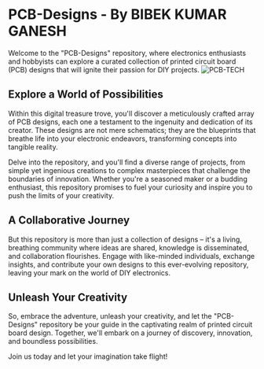 # PCB-Designs - By BIBEK KUMAR GANESH

Welcome to the "PCB-Designs" repository, where electronics enthusiasts and hobbyists can explore a curated collection of printed circuit board (PCB) designs that will ignite their passion for DIY projects.
![PCB-TECH](https://github.com/bibekganesh4/PCB_Designs/assets/78734039/cbad7eb1-17e4-4b12-8286-fb4dbb036267)

## Explore a World of Possibilities

Within this digital treasure trove, you'll discover a meticulously crafted array of PCB designs, each one a testament to the ingenuity and dedication of its creator. These designs are not mere schematics; they are the blueprints that breathe life into your electronic endeavors, transforming concepts into tangible reality.

Delve into the repository, and you'll find a diverse range of projects, from simple yet ingenious creations to complex masterpieces that challenge the boundaries of innovation. Whether you're a seasoned maker or a budding enthusiast, this repository promises to fuel your curiosity and inspire you to push the limits of your creativity.

## A Collaborative Journey

But this repository is more than just a collection of designs – it's a living, breathing community where ideas are shared, knowledge is disseminated, and collaboration flourishes. Engage with like-minded individuals, exchange insights, and contribute your own designs to this ever-evolving repository, leaving your mark on the world of DIY electronics.

## Unleash Your Creativity

So, embrace the adventure, unleash your creativity, and let the "PCB-Designs" repository be your guide in the captivating realm of printed circuit board design. Together, we'll embark on a journey of discovery, innovation, and boundless possibilities.

Join us today and let your imagination take flight!
